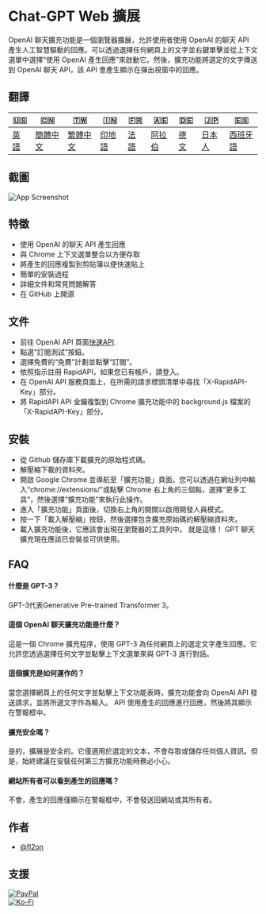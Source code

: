 # Chat-GPT Web 擴展

OpenAI 聊天擴充功能是一個瀏覽器擴展，允許使用者使用 OpenAI 的聊天 API 產生人工智慧驅動的回應。可以透過選擇任何網頁上的文字並右鍵單擊並從上下文選單中選擇“使用 OpenAI 產生回應”來啟動它。然後，擴充功能將選定的文字傳送到 OpenAI 聊天 API，該 API 會產生顯示在彈出視窗中的回應。

## 翻譯

| 🇺🇸            | 🇨🇳                    | 🇹🇼                    | 🇮🇳                | 🇫🇷               | 🇦🇪                | 🇩🇪               | 🇯🇵                | 🇪🇸                 |
| --------------- | ----------------------- | ----------------------- | ------------------- | ------------------ | ------------------- | ------------------ | ------------------- | -------------------- |
| [英語](README.md) | [簡體中文](README.zh-CN.md) | [繁體中文](README.zh-TW.md) | [印地語](README.hi.md) | [法語](README.fr.md) | [阿拉伯](README.ar.md) | [德文](README.de.md) | [日本人](README.ja.md) | [西班牙語](README.es.md) |

## 截圖

![App Screenshot](https://cdn.discordapp.com/attachments/1008195045960204349/1099103637608878090/New_Website_Blue_Mockup_Instagram_-_Laptop.gif)

## 特徵

-   使用 OpenAI 的聊天 API 產生回應
-   與 Chrome 上下文選單整合以方便存取
-   將產生的回應複製到剪貼簿以便快速貼上
-   簡單的安裝過程
-   詳細文件和常見問題解答
-   在 GitHub 上開源

## 文件

-   前往 OpenAI API 頁面[快速API](https://rapidapi.com/liuzhaolong765481/api/chatgpt-chatgpt3-5-chatgpt4/).
-   點選“訂閱測試”按鈕。
-   選擇免費的“免費”計劃並點擊“訂閱”。
-   依照指示註冊 RapidAPI，如果您已有帳戶，請登入。
-   在 OpenAI API 服務頁面上，在所需的請求標頭清單中尋找「X-RapidAPI-Key」部分。
-   將 RapidAPI API 金鑰複製到 Chrome 擴充功能中的 background.js 檔案的「X-RapidAPI-Key」部分。

## 安裝

-   從 Github 儲存庫下載擴充的原始程式碼。
-   解壓縮下載的資料夾。
-   開啟 Google Chrome 並導航至「擴充功能」頁面。您可以透過在網址列中輸入“chrome://extensions/”或點擊 Chrome 右上角的三個點，選擇“更多工具”，然後選擇“擴充功能”來執行此操作。
-   進入「擴充功能」頁面後，切換右上角的開關以啟用開發人員模式。
-   按一下「載入解壓縮」按鈕，然後選擇包含擴充原始碼的解壓縮資料夾。
-   載入擴充功能後，它應該會出現在瀏覽器的工具列中。
    就是這樣！ GPT 聊天擴充現在應該已安裝並可供使用。

## FAQ

#### 什麼是 GPT-3？

GPT-3代表Generative Pre-trained Transformer 3。

#### 這個 OpenAI 聊天擴充功能是什麼？

這是一個 Chrome 擴充程序，使用 GPT-3 為任何網頁上的選定文字產生回應。它允許您透過選擇任何文字並點擊上下文選單來與 GPT-3 進行對話。

#### 這個擴充是如何運作的？

當您選擇網頁上的任何文字並點擊上下文功能表時，擴充功能會向 OpenAI API 發送請求，並將所選文字作為輸入。 API 使用產生的回應進行回應，然後將其顯示在警報框中。

#### 擴充安全嗎？

是的，擴展是安全的。它僅適用於選定的文本，不會存取或儲存任何個人資訊。但是，始終建議在安裝任何第三方擴充功能時務必小心。

#### 網站所有者可以看到產生的回應嗎？

不會，產生的回應僅顯示在警報框中，不會發送回網站或其所有者。

## 作者

-   [@fl2on](https://www.github.com/fl2on)

## 支援

[![PayPal](https://img.shields.io/badge/PayPal-00457C?style=for-the-badge&logo=paypal&logoColor=white)](https://paypal.me/nova355killer)  
[![Ko-Fi](https://img.shields.io/badge/kofi-00457C?style=for-the-badge&logo=ko-fi&logoColor=white)](https://ko-fi.com/nova355)
